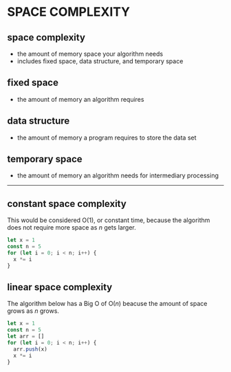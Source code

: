 # SPACE COMPLEXITY

## space complexity
- the amount of memory space your algorithm needs <br />
- includes fixed space, data structure, and temporary space

## fixed space
- the amount of memory an algorithm requires

## data structure
- the amount of memory a program requires to store the data set

## temporary space
- the amount of memory an algorithm needs for intermediary processing
<hr>

## constant space complexity
<p>This would be considered O(1), or constant time, because the algorithm does not require more space as <em>n</em> gets larger.</p>

```js
let x = 1
const n = 5
for (let i = 0; i < n; i++) {
  x *= i
}
```

## linear space complexity
<p>The algorithm below has a Big O of O(<em>n</em>) beacuse the amount of space grows as <em>n</em> grows.</p>

```js
let x = 1
const n = 5
let arr = []
for (let i = 0; i < n; i++) {
  arr.push(x)
  x *= i
}
```
